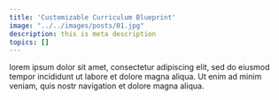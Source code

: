 ```yaml
---
title: 'Customizable Curriculum Blueprint'
image: "../../images/posts/01.jpg"
description: this is meta description
topics: []
---
```


lorem ipsum dolor sit amet, consectetur adipiscing elit, sed do eiusmod tempor incididunt ut labore et dolore magna aliqua. Ut enim ad minim veniam, quis nostr navigation et dolore magna aliqua.
